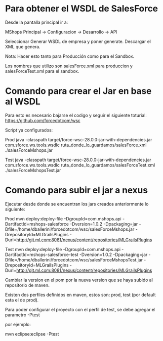 Para obtener el WSDL de SalesForce
=============
Desde la pantalla principal ir a:

MShops Principal -> Configuracion -> Desarrollo -> API

Seleccionar Generar WSDL de empresa  y poner generate. 
Descargar el XML que genera.

Nota: Hacer esto tanto para Producción como para el Sandbox.

Los nombres que utilizo son salesForce.xml para produccion y salesForceTest.xml para el sandbox.

Comando para crear el Jar en base al WSDL
=============

Para esto es necesario bajarse el codigo y seguir el siguiente toturial: https://github.com/forcedotcom/wsc

Script ya configurados:

Prod
java -classpath target/force-wsc-28.0.0-jar-with-dependencies.jar com.sforce.ws.tools.wsdlc ruta_donde_lo_guardamos/salesForce.xml ./salesForceMshops.jar

Test
java -classpath target/force-wsc-28.0.0-jar-with-dependencies.jar com.sforce.ws.tools.wsdlc ruta_donde_lo_guardamos/salesForceTest.xml ./salesForceMshopsTest.jar


Comando para subir el jar a nexus
=============

Ejecutar desde donde se encuentran los jars creados anteriormente lo siguiente:

Prod
mvn deploy:deploy-file -DgroupId=com.mshops.api -DartifactId=mshops-salesforce -Dversion=1.0.2 -Dpackaging=jar -Dfile=/home/dballerini/forcedotcom/wsc/salesForceMshops.jar  -DrepositoryId=MLGrailsPlugins -Durl=http://git.ml.com:8081/nexus/content/repositories/MLGrailsPlugins

Test
mvn deploy:deploy-file -DgroupId=com.mshops.api -DartifactId=mshops-salesforce-test -Dversion=1.0.2 -Dpackaging=jar -Dfile=/home/dballerini/forcedotcom/wsc/salesForceMshopsTest.jar  -DrepositoryId=MLGrailsPlugins -Durl=http://git.ml.com:8081/nexus/content/repositories/MLGrailsPlugins

Cambiar la version en el pom por la nueva version que se haya subido al repositorio de maven.

Existen dos perfiles definidos en maven, estos son: prod, test (por default esta el de prod).

Para poder configurar el proyecto con el perfil de test, se debe agregar el parametro -Ptest

por ejemplo:

mvn eclipse:eclipse -Ptest


